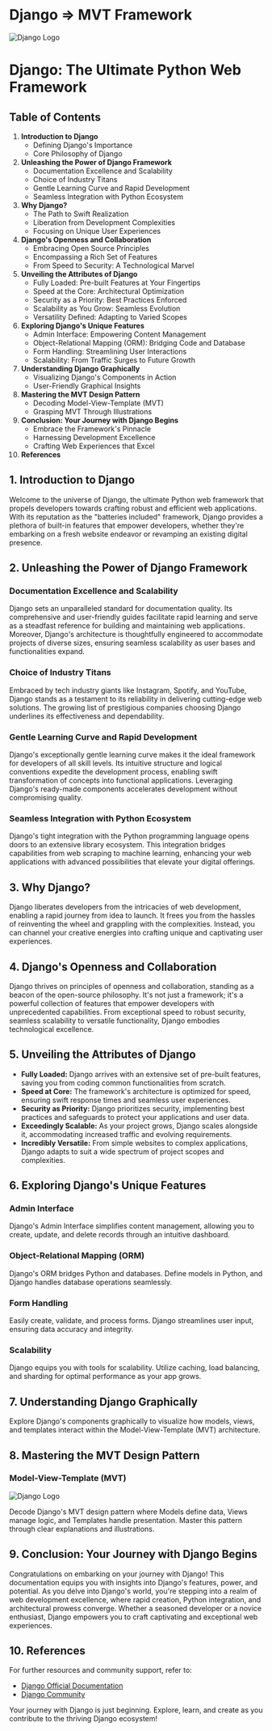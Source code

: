 # Django => MVT Framework

![Django Logo](https://www.djangoproject.com/m/img/logos/django-logo-negative.png)

# Django: The Ultimate Python Web Framework

## Table of Contents

1. **Introduction to Django**
   - Defining Django's Importance
   - Core Philosophy of Django
2. **Unleashing the Power of Django Framework**
   - Documentation Excellence and Scalability
   - Choice of Industry Titans
   - Gentle Learning Curve and Rapid Development
   - Seamless Integration with Python Ecosystem
3. **Why Django?**
   - The Path to Swift Realization
   - Liberation from Development Complexities
   - Focusing on Unique User Experiences
4. **Django's Openness and Collaboration**
   - Embracing Open Source Principles
   - Encompassing a Rich Set of Features
   - From Speed to Security: A Technological Marvel
5. **Unveiling the Attributes of Django**
   - Fully Loaded: Pre-built Features at Your Fingertips
   - Speed at the Core: Architectural Optimization
   - Security as a Priority: Best Practices Enforced
   - Scalability as You Grow: Seamless Evolution
   - Versatility Defined: Adapting to Varied Scopes
6. **Exploring Django's Unique Features**
   - Admin Interface: Empowering Content Management
   - Object-Relational Mapping (ORM): Bridging Code and Database
   - Form Handling: Streamlining User Interactions
   - Scalability: From Traffic Surges to Future Growth
7. **Understanding Django Graphically**
   - Visualizing Django's Components in Action
   - User-Friendly Graphical Insights
8. **Mastering the MVT Design Pattern**
   - Decoding Model-View-Template (MVT)
   - Grasping MVT Through Illustrations
9. **Conclusion: Your Journey with Django Begins**
   - Embrace the Framework's Pinnacle
   - Harnessing Development Excellence
   - Crafting Web Experiences that Excel
10. **References**

## 1. Introduction to Django

Welcome to the universe of Django, the ultimate Python web framework that propels developers towards crafting robust and efficient web applications. With its reputation as the "batteries included" framework, Django provides a plethora of built-in features that empower developers, whether they're embarking on a fresh website endeavor or revamping an existing digital presence.

## 2. Unleashing the Power of Django Framework

### Documentation Excellence and Scalability

Django sets an unparalleled standard for documentation quality. Its comprehensive and user-friendly guides facilitate rapid learning and serve as a steadfast reference for building and maintaining web applications. Moreover, Django's architecture is thoughtfully engineered to accommodate projects of diverse sizes, ensuring seamless scalability as user bases and functionalities expand.

### Choice of Industry Titans

Embraced by tech industry giants like Instagram, Spotify, and YouTube, Django stands as a testament to its reliability in delivering cutting-edge web solutions. The growing list of prestigious companies choosing Django underlines its effectiveness and dependability.

### Gentle Learning Curve and Rapid Development

Django's exceptionally gentle learning curve makes it the ideal framework for developers of all skill levels. Its intuitive structure and logical conventions expedite the development process, enabling swift transformation of concepts into functional applications. Leveraging Django's ready-made components accelerates development without compromising quality.

### Seamless Integration with Python Ecosystem

Django's tight integration with the Python programming language opens doors to an extensive library ecosystem. This integration bridges capabilities from web scraping to machine learning, enhancing your web applications with advanced possibilities that elevate your digital offerings.

## 3. Why Django?

Django liberates developers from the intricacies of web development, enabling a rapid journey from idea to launch. It frees you from the hassles of reinventing the wheel and grappling with the complexities. Instead, you can channel your creative energies into crafting unique and captivating user experiences.

## 4. Django's Openness and Collaboration

Django thrives on principles of openness and collaboration, standing as a beacon of the open-source philosophy. It's not just a framework; it's a powerful collection of features that empower developers with unprecedented capabilities. From exceptional speed to robust security, seamless scalability to versatile functionality, Django embodies technological excellence.

## 5. Unveiling the Attributes of Django

- **Fully Loaded:** Django arrives with an extensive set of pre-built features, saving you from coding common functionalities from scratch.
- **Speed at Core:** The framework's architecture is optimized for speed, ensuring swift response times and seamless user experiences.
- **Security as Priority:** Django prioritizes security, implementing best practices and safeguards to protect your applications and user data.
- **Exceedingly Scalable:** As your project grows, Django scales alongside it, accommodating increased traffic and evolving requirements.
- **Incredibly Versatile:** From simple websites to complex applications, Django adapts to suit a wide spectrum of project scopes and complexities.

## 6. Exploring Django's Unique Features

### Admin Interface

Django's Admin Interface simplifies content management, allowing you to create, update, and delete records through an intuitive dashboard.

### Object-Relational Mapping (ORM)

Django's ORM bridges Python and databases. Define models in Python, and Django handles database operations seamlessly.

### Form Handling

Easily create, validate, and process forms. Django streamlines user input, ensuring data accuracy and integrity.

### Scalability

Django equips you with tools for scalability. Utilize caching, load balancing, and sharding for optimal performance as your app grows.

## 7. Understanding Django Graphically

Explore Django's components graphically to visualize how models, views, and templates interact within the Model-View-Template (MVT) architecture.

## 8. Mastering the MVT Design Pattern

### Model-View-Template (MVT)
![Django Logo](https://miro.medium.com/v2/resize:fit:1200/1*5tlbCdsQHDW38Yn1eP97Kg.png)

Decode Django's MVT design pattern where Models define data, Views manage logic, and Templates handle presentation. Master this pattern through clear explanations and illustrations.

## 9. Conclusion: Your Journey with Django Begins

Congratulations on embarking on your journey with Django! This documentation equips you with insights into Django's features, power, and potential. As you delve into Django's world, you're stepping into a realm of web development excellence, where rapid creation, Python integration, and architectural prowess converge. Whether a seasoned developer or a novice enthusiast, Django empowers you to craft captivating and exceptional web experiences.

## 10. References

For further resources and community support, refer to:

- [Django Official Documentation](https://docs.djangoproject.com/)
- [Django Community](https://www.djangoproject.com/community/)

Your journey with Django is just beginning. Explore, learn, and create as you contribute to the thriving Django ecosystem!
